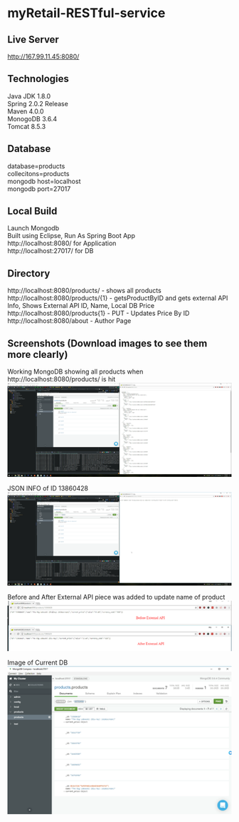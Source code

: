# myRetail-RESTful-service

## Live Server
http://167.99.11.45:8080/

## Technologies
Java JDK 1.8.0<br>
Spring 2.0.2 Release<br>
Maven 4.0.0<br>
MonogoDB 3.6.4<br>
Tomcat 8.5.3<br>

## Database
database=products<br>
collecitons=products<br>
mongodb host=localhost<br>
mongodb port=27017<br>

## Local Build
Launch Mongodb<br>
Built using Eclipse, Run As Spring Boot App<br>
http://localhost:8080/ for Application<br>
http://localhost:27017/ for DB<br>

## Directory
http://localhost:8080/products/ - shows all products<br>
http://localhost:8080/products/{1} - getsProductByID and gets external API Info, Shows External API ID, Name, Local DB Price<br>
http://localhost:8080/products{1} - PUT - Updates Price By ID<br>
http://localhost:8080/about - Author Page<br>

## Screenshots (Download images to see them more clearly)
Working MongoDB showing all products when http://localhost:8080/products/ is hit<br>
![alt text](https://raw.githubusercontent.com/leebilly0/myRetail-RESTful-service/master/1_Data_in_Mongo_DB_exposed_through_API.png)<br>

JSON INFO of ID 13860428<br>
![alt text](https://raw.githubusercontent.com/leebilly0/myRetail-RESTful-service/master/2_Data_By_ID_13860428.png)<br>

Before and After External API piece was added to update name of product<br>
![alt text](https://raw.githubusercontent.com/leebilly0/myRetail-RESTful-service/master/3_Before_After_External_API.png)<br>

Image of Current DB<br>
![alt text](https://raw.githubusercontent.com/leebilly0/myRetail-RESTful-service/master/4_Mongo_DB.png)<br>
